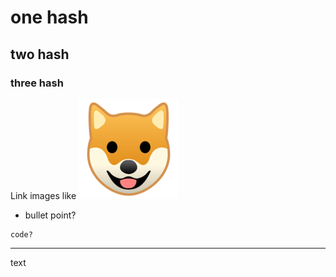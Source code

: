 # one hash
## two hash
### three hash
Link images like ![this](images/test.jpg)
- bullet point?
```
code?
```
---
text
